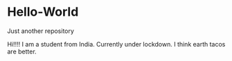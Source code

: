 # Hello-World
Just another repository

Hi!!!!
        I am a student from India.
        Currently under lockdown.
        I think earth tacos are better.
